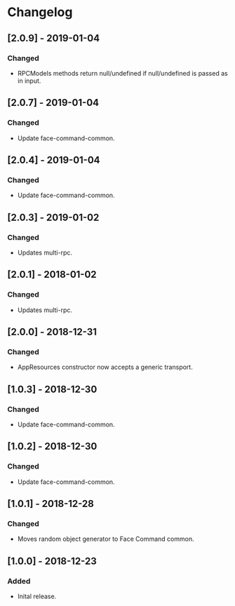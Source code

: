 # Changelog

## [2.0.9] - 2019-01-04
### Changed
- RPCModels methods return null/undefined if null/undefined is passed as in input.

## [2.0.7] - 2019-01-04
### Changed
- Update face-command-common.

## [2.0.4] - 2019-01-04
### Changed
- Update face-command-common.

## [2.0.3] - 2019-01-02
### Changed
- Updates multi-rpc.

## [2.0.1] - 2018-01-02
### Changed
- Updates multi-rpc.

## [2.0.0] - 2018-12-31
### Changed
- AppResources constructor now accepts a generic transport.

## [1.0.3] - 2018-12-30
### Changed
- Update face-command-common.

## [1.0.2] - 2018-12-30
### Changed
- Update face-command-common.

## [1.0.1] - 2018-12-28
### Changed
- Moves random object generator to Face Command common.

## [1.0.0] - 2018-12-23
### Added
- Inital release.